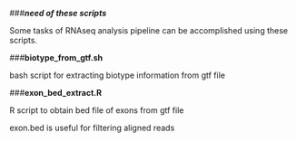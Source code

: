 ###_**need of these scripts**_

Some tasks of RNAseq analysis pipeline can be accomplished using these scripts.

###**biotype_from_gtf.sh**

bash script for extracting biotype information from gtf file

###**exon_bed_extract.R**

R script to obtain bed file of exons from gtf file

exon.bed is useful for filtering aligned reads
